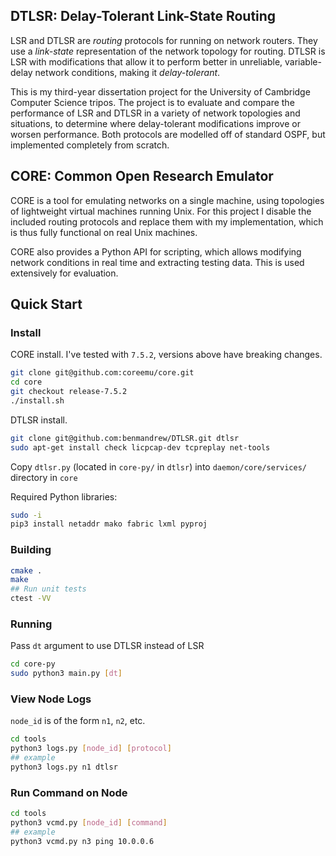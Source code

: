 ## DTLSR: Delay-Tolerant Link-State Routing

LSR and DTLSR are _routing_ protocols for running on network routers. They use a _link-state_ representation of the network topology for routing. DTLSR is LSR with modifications that allow it to perform better in unreliable, variable-delay network conditions, making it _delay-tolerant_.

This is my third-year dissertation project for the University of Cambridge Computer Science tripos. The project is to evaluate and compare the performance of LSR and DTLSR in a variety of network topologies and situations, to determine where delay-tolerant modifications improve or worsen performance. Both protocols are modelled off of standard OSPF, but implemented completely from scratch.

## CORE: Common Open Research Emulator

CORE is a tool for emulating networks on a single machine, using topologies of lightweight virtual machines running Unix. For this project I disable the included routing protocols and replace them with my implementation, which is thus fully functional on real Unix machines.

CORE also provides a Python API for scripting, which allows modifying network conditions in real time and extracting testing data. This is used extensively for evaluation.

## Quick Start

### Install

CORE install. I've tested with `7.5.2`, versions above have breaking changes.
```sh
git clone git@github.com:coreemu/core.git
cd core
git checkout release-7.5.2
./install.sh
```
DTLSR install.
```sh
git clone git@github.com:benmandrew/DTLSR.git dtlsr
sudo apt-get install check licpcap-dev tcpreplay net-tools
```
Copy `dtlsr.py` (located in `core-py/` in `dtlsr`) into `daemon/core/services/` directory in `core`

Required Python libraries:
```sh
sudo -i
pip3 install netaddr mako fabric lxml pyproj
```

### Building
```sh
cmake .
make
## Run unit tests
ctest -VV
```

### Running
Pass `dt` argument to use DTLSR instead of LSR
```sh
cd core-py
sudo python3 main.py [dt]
```

### View Node Logs
`node_id` is of the form `n1`, `n2`, etc.
```sh
cd tools
python3 logs.py [node_id] [protocol]
## example
python3 logs.py n1 dtlsr
```

### Run Command on Node
```sh
cd tools
python3 vcmd.py [node_id] [command]
## example
python3 vcmd.py n3 ping 10.0.0.6
```
